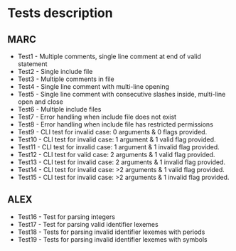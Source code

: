 # Tests description

## MARC
 - Test1 - Multiple comments, single line comment at end of valid statement
 - Test2 - Single include file
 - Test3 - Multiple comments in file
 - Test4 - Single line comment with multi-line opening
 - Test5 - Single line comment with consecutive slashes inside, multi-line open and close
 - Test6 - Multiple include files
 - Test7 - Error handling when include file does not exist
 - Test8 - Error handling when include file has restricted permissions
 - Test9 - CLI test for invalid case: 0 arguments & 0 flags provided.
 - Test10 - CLI test for invalid case: 1 argument & 1 valid flag provided.
 - Test11 - CLI test for invalid case: 1 argument & 1 invalid flag provided.
 - Test12 - CLI test for valid case: 2 arguments & 1 valid flag provided.
 - Test13 - CLI test for invalid case: 2 arguments & 1 invalid flag provided.
 - Test14 - CLI test for invalid case: >2 arguments & 1 valid flag provided.
 - Test15 - CLI test for invalid case: >2 arguments & 1 invalid flag provided.
 
## ALEX
 - Test16 - Test for parsing integers
 - Test17 - Test for parsing valid identifier lexemes
 - Test18 - Tests for parsing invalid identifier lexemes with periods
 - Test19 - Tests for parsing invalid identifier lexemes with symbols